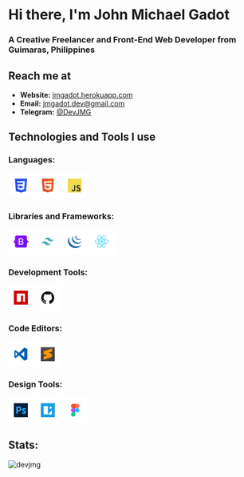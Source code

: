 <h1>Hi there, I'm John Michael Gadot</h1>

<h3>A Creative Freelancer and Front-End Web Developer from Guimaras, Philippines</h3>

<h2>Reach me at</h2>
<ul>
    <li>
    <b>Website:</b> 
        <a href='https://jmgadot.herokuapp.com/' target='_blank'>
            jmgadot.herokuapp.com
        </a>
    </li>
    <li><b>Email:</b> 
        <a href='mailto:jmgadot.dev@gmail.com' target='_blank'>
            jmgadot.dev@gmail.com
        </a>
    </li>
    <li><b>Telegram:</b> 
        <a href='https://telegram.me/DevJMG' target='_blank'>
            @DevJMG
        </a>
    </li>
</ul>

<h2>Technologies and Tools I use</h2>
<h3>Languages:</h2>
<p>
    <a href="https://www.w3schools.com/html/"><img src="/assets/html-min.png" alt="html5" width="50" height="50"/></a>
    <a href="https://www.w3schools.com/css/"><img src="/assets/css-min.png" alt="css3" width="50" height="50"/></a>
    <a href="https://www.w3schools.com/js/"><img src="/assets/javascript-min.png" alt="javascript" width="50" height="50"/></a>
</p>

<h3>Libraries and Frameworks:</h2>
<p>
    <a href="https://getbootstrap.com/"><img src="/assets/bootstrap-min.png" alt="bootstrap" width="50" height="50" disabled/></a>
    <a href="https://tailwindcss.com/"><img src="/assets/tailwindcss-min.png" alt="tailwindcss" width="50" height="50"/></a>
    <a href="https://jquery.com/"><img src="/assets/jquery-min.png" alt="jquery" width="50" height="50"/></a>
    <a href="https://reactjs.org/"><img src="/assets/reactjs-min.png" alt="reactjs" width="50" height="50"/></a>
</p>

<h3>Development Tools:</h2>
<p>
    <a href="https://www.npmjs.com/"><img src="/assets/npm-min.png" alt="npm" width="50" height="50"/></a>
    <a href="https://github.com/"><img src="/assets/github-min.png" alt="github" width="50" height="50"/></a>
</p>

<h3>Code Editors:</h2>
<p>
    <a href="https://code.visualstudio.com/"><img src="/assets/vscode-min.png" alt="vscode" width="50" height="50"/></a>
    <a href="https://www.sublimetext.com/"><img src="/assets/sublime-min.png" alt="sublime" width="50" height="50"/></a>
</p>

<h3>Design Tools:</h2>
<p>
    <a href="https://www.adobe.com/ph_en/products/photoshop.html"><img src="/assets/photoshop-min.png" alt="photoshop" width="50" height="50"/></a>
    <a href="https://icons8.com/lunacy"><img src="/assets/lunacy-min.png" alt="lunacy" width="50" height="50"/></a>
    <a href="https://www.figma.com/"><img src="/assets/figma-min.png" alt="figma" width="50" height="50"/></a>
</p>

<h2>Stats:</h2>
<p><img align="left" src="https://github-readme-stats.vercel.app/api/top-langs?username=devjmg&show_icons=true&locale=en&layout=compact" alt="devjmg" /></p>